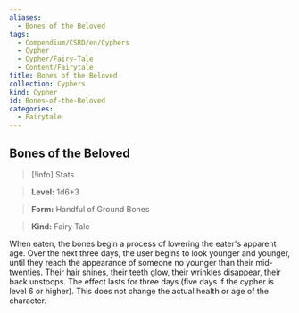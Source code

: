 ```yaml
---
aliases:
  - Bones of the Beloved
tags:
  - Compendium/CSRD/en/Cyphers
  - Cypher
  - Cypher/Fairy-Tale
  - Content/Fairytale
title: Bones of the Beloved
collection: Cyphers
kind: Cypher
id: Bones-of-the-Beloved
categories:
  - Fairytale
---
```

## Bones of the Beloved    
>[!info] Stats    
> **Level:** 1d6+3    
> **Form:** Handful of Ground Bones    
> **Kind:** Fairy Tale  
    
When eaten, the bones begin a process of lowering the eater's apparent age. Over the next three days, the user begins to look younger and younger, until they reach the appearance of someone no younger than their mid-twenties. Their hair shines, their teeth glow, their wrinkles disappear, their back unstoops. The effect lasts for three days (five days if the cypher is level 6 or higher). This does not change the actual health or age of the character.
